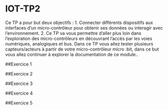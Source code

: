 # IOT-TP2
Ce TP a pour but deux objectifs : 1. Connecter différents dispositifs aux interfaces d’un micro-contrôleur pour obtenir ses données ou interagir avec l’environnement. 2. Ce TP va vous permettre d’aller plus loin dans l’exploration des micro-contrôleurs en découvrant l’accès par les voies numériques, analogiques et bus. Dans ce TP vous allez tester plusieurs capteurs/acteurs à partir de votre micro-contrôleur micro :bit, dans ce but vous allez continuer à explorer la documentation de ce module..

##Exercice 1

##Exercice 2

##Exercice 3

##Exercice 4

##Exercice 5

